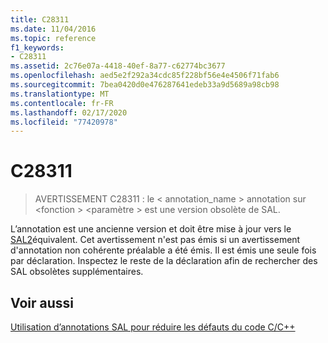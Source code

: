 ```yaml
---
title: C28311
ms.date: 11/04/2016
ms.topic: reference
f1_keywords:
- C28311
ms.assetid: 2c76e07a-4418-40ef-8a77-c62774bc3677
ms.openlocfilehash: aed5e2f292a34cdc85f228bf56e4e4506f71fab6
ms.sourcegitcommit: 7bea0420d0e476287641edeb33a9d5689a98cb98
ms.translationtype: MT
ms.contentlocale: fr-FR
ms.lasthandoff: 02/17/2020
ms.locfileid: "77420978"
---
```

# <a name="c28311"></a>C28311

> AVERTISSEMENT C28311 : le < annotation_name > annotation sur \<fonction > \<paramètre > est une version obsolète de SAL.

L’annotation est une ancienne version et doit être mise à jour vers le [SAL2](../code-quality/using-sal-annotations-to-reduce-c-cpp-code-defects.md)équivalent. Cet avertissement n'est pas émis si un avertissement d'annotation non cohérente préalable a été émis. Il est émis une seule fois par déclaration. Inspectez le reste de la déclaration afin de rechercher des SAL obsolètes supplémentaires.

## <a name="see-also"></a>Voir aussi

[Utilisation d’annotations SAL pour réduire les défauts du code C/C++](../code-quality/using-sal-annotations-to-reduce-c-cpp-code-defects.md)
